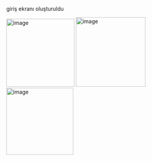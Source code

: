 giriş ekranı oluşturuldu

<img width="179" alt="image" src="https://github.com/vedataydinn/E-ticaretUygulamasi/assets/163201453/941b0b87-1ad4-42de-8732-fa5b5e7f106a">

<img width="183" alt="image" src="https://github.com/vedataydinn/E-ticaretUygulamasi/assets/163201453/28a91d2c-d2d6-4506-ba32-d955ee87d0b8">


<img width="176" alt="image" src="https://github.com/vedataydinn/Mobil_E-ticaretUygulamasi/assets/163201453/1e5be11b-ce01-48f9-ae37-593c08d22396">


